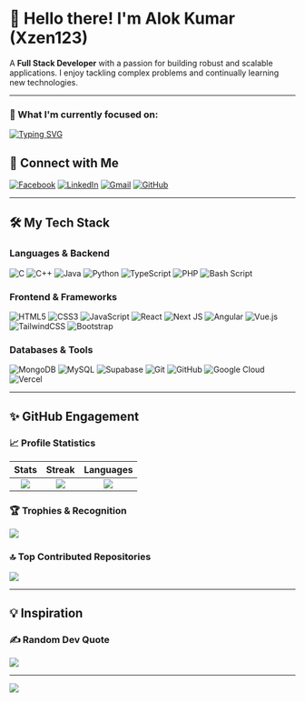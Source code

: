 # 👋 Hello there! I'm Alok Kumar (Xzen123)

A **Full Stack Developer** with a passion for building robust and scalable applications. I enjoy tackling complex problems and continually learning new technologies.

---
### 🚀 What I'm currently focused on:

[![Typing SVG](https://readme-typing-svg.demolab.com?font=Fira+Code&size=20&pause=1000&color=007ACC&width=430&lines=Building+Scalable+Full+Stack+Apps;Mastering+Next.js+and+Cloud+Deployment;Contributing+to+Open+Source+Projects;Developing+APIs+with+FastAPI+%26+NodeJS)](https://git.io/typing-svg)
## 🔗 Connect with Me

[![Facebook](https://img.shields.io/badge/Facebook-%231877F2.svg?logo=Facebook&logoColor=white)](https://www.facebook.com/alok.chaudhari.3114/)
[![LinkedIn](https://img.shields.io/badge/LinkedIn-%230077B5.svg?logo=linkedin&logoColor=white)](https://www.linkedin.com/in/alok-kumar-9958b1266/)
[![Gmail](https://img.shields.io/badge/Email-D14836?logo=gmail&logoColor=white)](mailto:alokcse03@gmail.com)
[![GitHub](https://img.shields.io/badge/GitHub-%23121011.svg?logo=github&logoColor=white)](https://github.com/Xzen123)

---

## 🛠️ My Tech Stack

### Languages & Backend
![C](https://img.shields.io/badge/c-%2300599C.svg?style=plastic&logo=c&logoColor=white)
![C++](https://img.shields.io/badge/c++-%2300599C.svg?style=plastic&logo=c%2B%2B&logoColor=white)
![Java](https://img.shields.io/badge/java-%23ED8B00.svg?style=plastic&logo=openjdk&logoColor=white)
![Python](https://img.shields.io/badge/python-3670A0?style=plastic&logo=python&logoColor=ffdd54)
![TypeScript](https://img.shields.io/badge/typescript-%23007ACC.svg?style=plastic&logo=typescript&logoColor=white)
![PHP](https://img.shields.io/badge/php-%23777BB4.svg?style=plastic&logo=php&logoColor=white)
![Bash Script](https://img.shields.io/badge/bash_script-%23121011.svg?style=plastic&logo=gnu-bash&logoColor=white)

### Frontend & Frameworks
![HTML5](https://img.shields.io/badge/html5-%23E34F26.svg?style=plastic&logo=html5&logoColor=white)
![CSS3](https://img.shields.io/badge/css3-%231572B6.svg?style=plastic&logo=css3&logoColor=white)
![JavaScript](https://img.shields.io/badge/javascript-%23323330.svg?style=plastic&logo=javascript&logoColor=%23F7DF1E)
![React](https://img.shields.io/badge/react-%2320232a.svg?style=plastic&logo=react&logoColor=%2361DAFB)
![Next JS](https://img.shields.io/badge/Next-black?style=plastic&logo=next.js&logoColor=white)
![Angular](https://img.shields.io/badge/angular-%23DD0031.svg?style=plastic&logo=angular&logoColor=white)
![Vue.js](https://img.shields.io/badge/vue.js-%2335495e.svg?style=plastic&logo=vuedotjs&logoColor=%234FC08D)
![TailwindCSS](https://img.shields.io/badge/tailwindcss-%2338B2AC.svg?style=plastic&logo=tailwind-css&logoColor=white)
![Bootstrap](https://img.shields.io/badge/bootstrap-%238511FA.svg?style=plastic&logo=bootstrap&logoColor=white)

### Databases & Tools
![MongoDB](https://img.shields.io/badge/MongoDB-%234ea94b.svg?style=plastic&logo=mongodb&logoColor=white)
![MySQL](https://img.shields.io/badge/mysql-4479A1.svg?style=plastic&logo=mysql&logoColor=white)
![Supabase](https://img.shields.io/badge/Supabase-3ECF8E?style=plastic&logo=supabase&logoColor=white)
![Git](https://img.shields.io/badge/git-%23F05033.svg?style=plastic&logo=git&logoColor=white)
![GitHub](https://img.shields.io/badge/github-%23121011.svg?style=plastic&logo=github&logoColor=white)
![Google Cloud](https://img.shields.io/badge/GoogleCloud-%234285F4.svg?style=plastic&logo=google-cloud&logoColor=white)
![Vercel](https://img.shields.io/badge/vercel-%23000000.svg?style=plastic&logo=vercel&logoColor=white)

---

## ✨ GitHub Engagement

### 📈 Profile Statistics
| Stats | Streak | Languages |
| :---: | :---: | :---: |
| ![](https://github-readme-stats.vercel.app/api?username=Xzen123&theme=dark&hide_border=true&include_all_commits=true&count_private=false&show_icons=true) | ![](https://nirzak-streak-stats.vercel.app/?user=Xzen123&theme=dark&hide_border=true) | ![](https://github-readme-stats.vercel.app/api/top-langs/?username=Xzen123&theme=dark&hide_border=true&include_all_commits=true&count_private=false&layout=compact) |

### 🏆 Trophies & Recognition
![](https://github-profile-trophy.vercel.app/?username=Xzen123&theme=default&no-frame=false&no-bg=true&margin-w=4)

### 🔝 Top Contributed Repositories
![](https://github-contributor-stats.vercel.app/api?username=Xzen123&limit=5&theme=dark&combine_all_yearly_contributions=true)

---

## 💡 Inspiration

### ✍️ Random Dev Quote
![](https://quotes-github-readme.vercel.app/api?type=horizontal&theme=radical)

---
[![](https://visitcount.itsvg.in/api?id=Xzen123&icon=0&color=0)](https://visitcount.itsvg.in)

